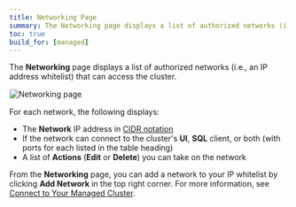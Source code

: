 ```yaml
---
title: Networking Page
summary: The Networking page displays a list of authorized networks (i.e., an IP address whitelist) that can access the cluster.
toc: true
build_for: [managed]
---
```



The **Networking** page displays a list of authorized networks (i.e., an IP address whitelist) that can access the cluster.

<img src="{{ 'images/v19.2/managed/networking.png' | relative_url }}" alt="Networking page" style="border:1px solid #eee;max-width:100%" />

For each network, the following displays:

- The **Network** IP address in [CIDR notation](https://en.wikipedia.org/wiki/Classless_Inter-Domain_Routing#CIDR_notation)
- If the network can connect to the cluster's **UI**, **SQL** client, or both (with ports for each listed in the table heading)
- A list of **Actions** (**Edit** or **Delete**) you can take on the network

From the **Networking** page, you can add a network to your IP whitelist by clicking **Add Network** in the top right corner. For more information, see [Connect to Your Managed Cluster](managed-connect-to-your-cluster.html#authorize-your-network).
